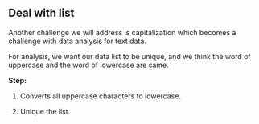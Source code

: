 <!--title={Addressing Case Issues}-->

## Deal with list

Another challenge we will address is capitalization which becomes a challenge with data analysis for text data. 

For analysis, we want our data list to be unique, and we think the word of uppercase and the word of lowercase are same.

**Step:**

1. Converts all uppercase characters to lowercase.

2. Unique the list.